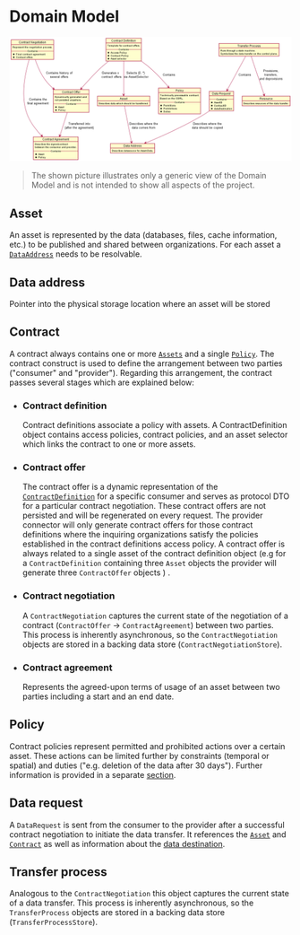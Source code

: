 # Domain Model

![domain-model](diagrams/domain-model.png)
> The shown picture illustrates only a generic view of the Domain Model and is not intended to show all aspects of the project.

## Asset

An asset is represented by the data (databases, files, cache information, etc.) to be published and shared between
organizations. For each asset a [`DataAddress`](#data-address) needs to be resolvable.

## Data address

Pointer into the physical storage location where an asset will be stored

## Contract

A contract always contains one or more [`Assets`](#asset) and a single [`Policy`](#policy). The contract construct is
used to define the arrangement between two parties ("consumer" and "provider"). Regarding this arrangement, the contract
passes several stages which are explained below:

* ### Contract definition

  Contract definitions associate a policy with assets. A ContractDefinition object contains access policies, contract
  policies, and an asset selector which links the contract to one or more assets.

* ### Contract offer

  The contract offer is a dynamic representation of the [`ContractDefinition`](#contract-definition)
  for a specific consumer and serves as protocol DTO for a particular contract negotiation. These contract offers are
  not persisted and will be regenerated on every request. The provider connector will only generate contract offers for
  those contract definitions where the inquiring organizations satisfy the policies established in the contract
  definitions access policy. A contract offer is always related to a single asset of the contract definition object (e.g
  for a `ContractDefinition` containing three `Asset` objects the provider will generate three `ContractOffer` objects )
  .

* ### Contract negotiation

  A `ContractNegotiation` captures the current state of the negotiation of a contract (`ContractOffer` ->
  `ContractAgreement`) between two parties. This process is inherently asynchronous, so the `ContractNegotiation`
  objects are stored in a backing data store (`ContractNegotiationStore`).

* ### Contract agreement

  Represents the agreed-upon terms of usage of an asset between two parties including a start and an end date.

## Policy

Contract policies represent permitted and prohibited actions over a certain asset. These actions can be limited further
by constraints (temporal or spatial) and duties ("e.g. deletion of the data after 30 days"). Further information is
provided in a separate [section](Policies.md).

## Data request

A `DataRequest` is sent from the consumer to the provider after a successful contract negotiation to initiate the data
transfer. It references the [`Asset`](#asset) and [`Contract`](#contract-agreement) as well as information about
the [data destination](#data-address).

## Transfer process

Analogous to the `ContractNegotiation` this object captures the current state of a data transfer. This process is
inherently asynchronous, so the `TransferProcess` objects are stored in a backing data store (`TransferProcessStore`).